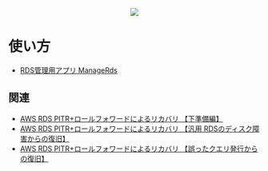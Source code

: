<p align="center">
  <img src="https://www.yuulinux.tokyo/contents/wp-content/uploads/2022/04/ManageRds_v1.jpg" />
</p>
  
# 使い方
* [RDS管理用アプリ ManageRds](https://www.yuulinux.tokyo/21502/)

## 関連
* [AWS RDS PITR+ロールフォワードによるリカバリ 【下準備編】](https://www.yuulinux.tokyo/21259/)
* [AWS RDS PITR+ロールフォワードによるリカバリ 【汎用 RDSのディスク障害からの復旧】](https://www.yuulinux.tokyo/21262/)
* [AWS RDS PITR+ロールフォワードによるリカバリ 【誤ったクエリ発行からの復旧】](https://www.yuulinux.tokyo/21268/)

